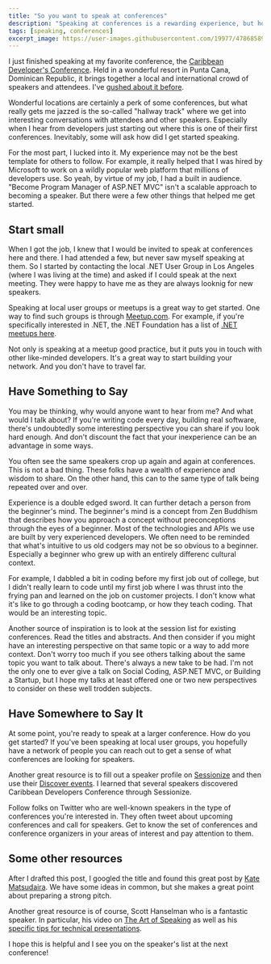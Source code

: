 ```yaml
---
title: "So you want to speak at conferences"
description: "Speaking at conferences is a rewarding experience, but how do you get started. Here are a few tip."
tags: [speaking, conferences]
excerpt_image: https://user-images.githubusercontent.com/19977/47868589-c77bb500-ddc1-11e8-9ec7-532c219b1dde.png
---
```


I just finished speaking at my favorite conference, the [Caribbean Developer's Conference](https://cdc.dev/). Held in a wonderful resort in Punta Cana, Dominican Republic, it brings together a local and international crowd of speakers and attendees. I've [gushed about it before](https://haacked.com/archive/2018/11/02/caribbean-developer-conf/).

Wonderful locations are certainly a perk of some conferences, but what really gets me jazzed is the so-called "hallway track" where we get into interesting conversations with attendees and other speakers. Especially when I hear from developers just starting out where this is one of their first conferences. Inevitably, some will ask how did I get started speaking.

For the most part, I lucked into it. My experience may not be the best template for others to follow. For example, it really helped that I was hired by Microsoft to work on a wildly popular web platform that millions of developers use. So yeah, by virtue of my job, I had a built in audience. "Become Program Manager of ASP.NET MVC" isn't a scalable approach to becoming a speaker. But there were a few other things that helped me get started.

## Start small

When I got the job, I knew that I would be invited to speak at conferences here and there. I had attended a few, but never saw myself speaking at them. So I started by contacting the local .NET User Group in Los Angeles (where I was living at the time) and asked if I could speak at the next meeting. They were happy to have me as they are always looknig for new speakers.

Speaking at local user groups or meetups is a great way to get started. One way to find such groups is through [Meetup.com](https://www.meetup.com/). For example, if you're specifically interested in .NET, the .NET Foundation has a list of [.NET meetups here](https://www.meetup.com/pro/dotnet/).

Not only is speaking at a meetup good practice, but it puts you in touch with other like-minded developers. It's a great way to start building your network. And you don't have to travel far.

## Have Something to Say

You may be thinking, why would anyone want to hear from me? And what would I talk about? If you're writing code every day, building real software, there's undoubtedly some interesting perspective you can share if you look hard enough. And don't discount the fact that your inexperience can be an advantage in some ways.

You often see the same speakers crop up again and again at conferences. This is not a bad thing. These folks have a wealth of experience and wisdom to share. On the other hand, this can to the same type of talk being repeated over and over.

Experience is a double edged sword. It can further detach a person from the beginner's mind. The beginner's mind is a concept from Zen Buddhism that describes how you approach a concept without preconceptions through the eyes of a beginner. Most of the technologies and APIs we use are built by very experienced developers. We often need to be reminded that what's intuitive to us old codgers may not be so obvious to a beginner. Especially a beginner who grew up with an entirely differenc cultural context.

For example, I dabbled a bit in coding before my first job out of college, but I didn't really learn to code until my first job where I was thrust into the frying pan and learned on the job on customer projects. I don't know what it's like to go through a coding bootcamp, or how they teach coding. That would be an interesting topic.

Another source of inspiration is to look at the session list for existing conferences. Read the titles and abstracts. And then consider if you might have an interesting perspective on that same topic or a way to add more context. Don't worry too much if you see others talking about the same topic you want to talk about. There's always a new take to be had. I'm not the only one to ever give a talk on Social Coding, ASP.NET MVC, or Building a Startup, but I hope my talks at least offered one or two new perspectives to consider on these well trodden subjects.

## Have Somewhere to Say It

At some point, you're ready to speak at a larger conference. How do you get started? If you've been speaking at local user groups, you hopefully have a network of people you can reach out to get a sense of what conferences are looking for speakers.

Another great resource is to fill out a speaker profile on [Sessionize](https://sessionize.com/) and then use their [Discover events](https://sessionize.com/app/speaker/discover). I learned that several speakers discovered Caribbean Developers Conference through Sessionize.

Follow folks on Twitter who are well-known speakers in the type of conferences you're interested in. They often tweet about upcoming conferences and call for speakers. Get to know the set of conferences and conference organizers in your areas of interest and pay attention to them.

## Some other resources

After I drafted this post, I googled the title and found this great post by [Kate Matsudaira](https://katemats.com/blog/public-speaking-at-a-conference). We have some ideas in common, but she makes a great point about preparing a strong pitch.

Another great resource is of course, Scott Hanselman who is a fantastic speaker. In particular, his video on [The Art of Speaking](https://www.hanselman.com/blog/video-the-art-of-speaking-with-scott-hanselman) as well as his [specific tips for technical presentations](https://www.hanselman.com/blog/tips-for-preparing-for-a-technical-presentation).

I hope this is helpful and I see you on the speaker's list at the next conference!
